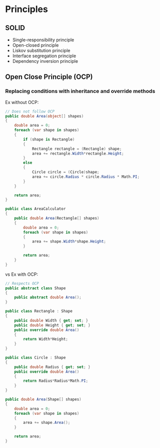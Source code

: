 # Principles
## SOLID
- Single-responsibility principle
- Open-closed principle
- Liskov substitution principle
- Interface segregation principle
- Dependency inversion principle

## Open Close Principle (OCP)
### Replacing conditions with inheritance and override methods
Ex without OCP:
```C#
// Does not follow OCP
public double Area(object[] shapes)
{
    double area = 0;
    foreach (var shape in shapes)
    {
        if (shape is Rectangle)
        {
            Rectangle rectangle = (Rectangle) shape;
            area += rectangle.Width*rectangle.Height;
        }
        else
        {
            Circle circle = (Circle)shape;
            area += circle.Radius * circle.Radius * Math.PI;
        }
    }

    return area;
}

public class AreaCalculator
{
    public double Area(Rectangle[] shapes)
    {
        double area = 0;
        foreach (var shape in shapes)
        {
            area += shape.Width*shape.Height;
        }

        return area;
    }
}
```

vs Ex with OCP:

```c#
// Respects OCP
public abstract class Shape
{
    public abstract double Area();
}

public class Rectangle : Shape
{
    public double Width { get; set; }
    public double Height { get; set; }
    public override double Area()
    {
        return Width*Height;
    }
}

public class Circle : Shape
{
    public double Radius { get; set; }
    public override double Area()
    {
        return Radius*Radius*Math.PI;
    }
}

public double Area(Shape[] shapes)
{
    double area = 0;
    foreach (var shape in shapes)
    {
        area += shape.Area();
    }

    return area;
}
```

